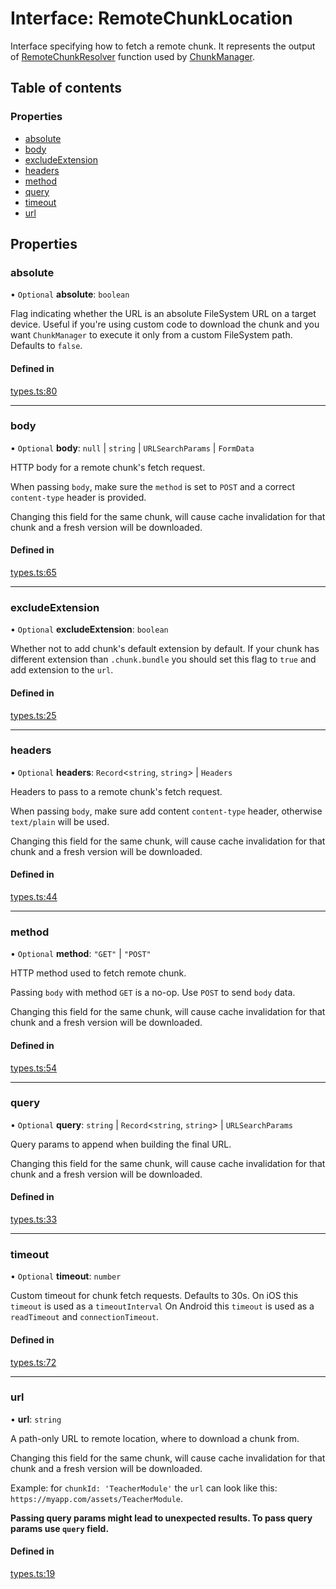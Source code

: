 # Interface: RemoteChunkLocation

Interface specifying how to fetch a remote chunk.
It represents the output of [RemoteChunkResolver](../types/RemoteChunkResolver.md) function used by [ChunkManager](../classes/ChunkManager.md).

## Table of contents

### Properties

- [absolute](./RemoteChunkLocation.md#absolute)
- [body](./RemoteChunkLocation.md#body)
- [excludeExtension](./RemoteChunkLocation.md#excludeextension)
- [headers](./RemoteChunkLocation.md#headers)
- [method](./RemoteChunkLocation.md#method)
- [query](./RemoteChunkLocation.md#query)
- [timeout](./RemoteChunkLocation.md#timeout)
- [url](./RemoteChunkLocation.md#url)

## Properties

### absolute

• `Optional` **absolute**: `boolean`

Flag indicating whether the URL is an absolute FileSystem URL on a target device.
Useful if you're using custom code to download the chunk and you want `ChunkManager` to
execute it only from a custom FileSystem path.
Defaults to `false`.

#### Defined in

[types.ts:80](https://github.com/callstack/repack/blob/a78f6b9/packages/repack/src/client/api/types.ts#L80)

___

### body

• `Optional` **body**: ``null`` \| `string` \| `URLSearchParams` \| `FormData`

HTTP body for a remote chunk's fetch request.

When passing `body`, make sure the `method` is set to `POST` and a correct
`content-type` header is provided.

Changing this field for the same chunk, will cause cache invalidation for that chunk
and a fresh version will be downloaded.

#### Defined in

[types.ts:65](https://github.com/callstack/repack/blob/a78f6b9/packages/repack/src/client/api/types.ts#L65)

___

### excludeExtension

• `Optional` **excludeExtension**: `boolean`

Whether not to add chunk's default extension by default. If your chunk has different
extension than `.chunk.bundle` you should set this flag to `true` and add extension to the `url`.

#### Defined in

[types.ts:25](https://github.com/callstack/repack/blob/a78f6b9/packages/repack/src/client/api/types.ts#L25)

___

### headers

• `Optional` **headers**: `Record`<`string`, `string`\> \| `Headers`

Headers to pass to a remote chunk's fetch request.

When passing `body`, make sure add content `content-type` header, otherwise `text/plain`
will be used.

Changing this field for the same chunk, will cause cache invalidation for that chunk
and a fresh version will be downloaded.

#### Defined in

[types.ts:44](https://github.com/callstack/repack/blob/a78f6b9/packages/repack/src/client/api/types.ts#L44)

___

### method

• `Optional` **method**: ``"GET"`` \| ``"POST"``

HTTP method used to fetch remote chunk.

Passing `body` with method `GET` is a no-op. Use `POST` to send `body` data.

Changing this field for the same chunk, will cause cache invalidation for that chunk
and a fresh version will be downloaded.

#### Defined in

[types.ts:54](https://github.com/callstack/repack/blob/a78f6b9/packages/repack/src/client/api/types.ts#L54)

___

### query

• `Optional` **query**: `string` \| `Record`<`string`, `string`\> \| `URLSearchParams`

Query params to append when building the final URL.

Changing this field for the same chunk, will cause cache invalidation for that chunk
and a fresh version will be downloaded.

#### Defined in

[types.ts:33](https://github.com/callstack/repack/blob/a78f6b9/packages/repack/src/client/api/types.ts#L33)

___

### timeout

• `Optional` **timeout**: `number`

Custom timeout for chunk fetch requests. Defaults to 30s.
On iOS this `timeout` is used as a `timeoutInterval`
On Android this `timeout` is used as a `readTimeout` and `connectionTimeout`.

#### Defined in

[types.ts:72](https://github.com/callstack/repack/blob/a78f6b9/packages/repack/src/client/api/types.ts#L72)

___

### url

• **url**: `string`

A path-only URL to remote location, where to download a chunk from.

Changing this field for the same chunk, will cause cache invalidation for that chunk
and a fresh version will be downloaded.

Example: for `chunkId: 'TeacherModule'` the `url` can look like this:
`https://myapp.com/assets/TeacherModule`.

**Passing query params might lead to unexpected results. To pass query params use `query` field.**

#### Defined in

[types.ts:19](https://github.com/callstack/repack/blob/a78f6b9/packages/repack/src/client/api/types.ts#L19)
